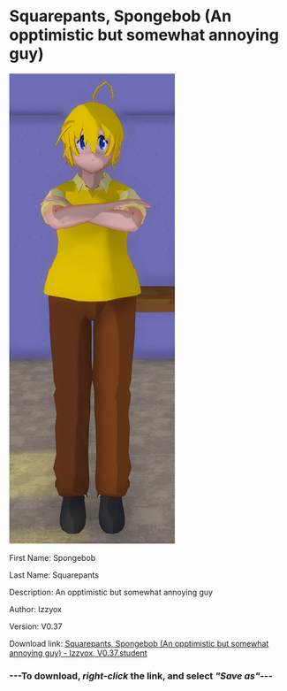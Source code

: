# Squarepants, Spongebob (An opptimistic but somewhat annoying guy)

<img src = "https://raw.githubusercontent.com/Arbiter1223/Daigaku-Gurashi-Custom-Students/master/Students/Files/Squarepants%2C%20Spongebob%20(An%20opptimistic%20but%20somewhat%20annoying%20guy).png">

First Name: Spongebob

Last Name: Squarepants

Description: An opptimistic but somewhat annoying guy

Author: Izzyox

Version: V0.37

Download link: <a href="https://raw.githubusercontent.com/Arbiter1223/Daigaku-Gurashi-Custom-Students/master/Students/Files/Squarepants%2C%20Spongebob%20(An%20opptimistic%20but%20somewhat%20annoying%20guy)%20-%20Izzyox%2C%20V0.37.student">Squarepants, Spongebob (An opptimistic but somewhat annoying guy) - Izzyox, V0.37.student</a>

### ---**To download, _right-click_ the link, and select _"Save as"_**---
